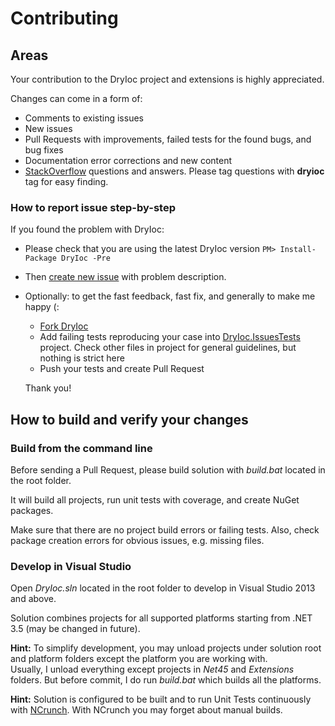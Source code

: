 # Contributing

## Areas

Your contribution to the DryIoc project and extensions is highly appreciated.

Changes can come in a form of:

- Comments to existing issues
- New issues
- Pull Requests with improvements, failed tests for the found bugs, and bug fixes
- Documentation error corrections and new content
- [StackOverflow](http://stackoverflow.com/questions/tagged/dryioc) questions and answers. Please tag questions with __dryioc__ tag for easy finding.

### How to report issue step-by-step

If you found the problem with DryIoc:

 - Please check that you are using the latest DryIoc version `PM> Install-Package DryIoc -Pre`
 - Then [create new issue](https://bitbucket.org/dadhi/dryioc/issues/new) with problem description.
 - Optionally: to get the fast feedback, fast fix, and generally to make me happy (: 
     - [Fork DryIoc](https://bitbucket.org/dadhi/dryioc/fork)
     - Add failing tests reproducing your case into [DryIoc.IssuesTests](https://bitbucket.org/dadhi/dryioc/src/8510666893daaea1d07b49ba0dfcbf3f95dcccd4/Net45/DryIoc.IssuesTests/?at=dev) project. Check other files in project for general guidelines, but nothing is strict here
     - Push your tests and create Pull Request
     
    Thank you!


## How to build and verify your changes

### Build from the command line 

Before sending a Pull Request, please build solution with _build.bat_ located in the root folder.

It will build all projects, run unit tests with coverage, and create NuGet packages.

Make sure that there are no project build errors or failing tests. Also, check package creation errors for obvious issues, e.g. missing files.

### Develop in Visual Studio

Open _DryIoc.sln_ located in the root folder to develop in Visual Studio 2013 and above. 

Solution combines projects for all supported platforms starting from .NET 3.5 (may be changed in future).

__Hint:__ To simplify development, you may unload projects under solution root and platform folders except the platform you are working with.  
Usually, I unload everything except projects in _Net45_ and _Extensions_ folders. But before commit, I do run _build.bat_ which builds all the platforms.

__Hint:__ Solution is configured to be built and to run Unit Tests continuously with [NCrunch](http://www.ncrunch.net/). With NCrunch you may forget about manual builds.






